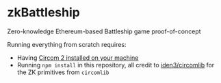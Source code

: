 # zkBattleship

Zero-knowledge Ethereum-based Battleship game proof-of-concept

Running everything from scratch requires:

-   Having [Circom 2 installed on your machine](https://docs.circom.io/getting-started/installation/)
-   Running `npm install` in this repository, all credit to [iden3/circomlib](https://github.com/iden3/circomlib) for the ZK primitives from `circomlib`
